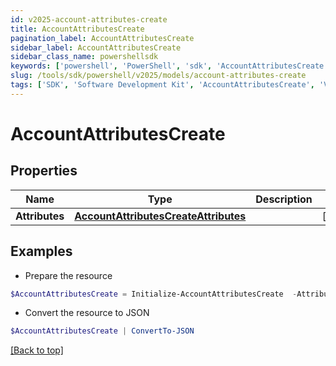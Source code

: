 ```yaml
---
id: v2025-account-attributes-create
title: AccountAttributesCreate
pagination_label: AccountAttributesCreate
sidebar_label: AccountAttributesCreate
sidebar_class_name: powershellsdk
keywords: ['powershell', 'PowerShell', 'sdk', 'AccountAttributesCreate', 'V2025AccountAttributesCreate'] 
slug: /tools/sdk/powershell/v2025/models/account-attributes-create
tags: ['SDK', 'Software Development Kit', 'AccountAttributesCreate', 'V2025AccountAttributesCreate']
---
```



# AccountAttributesCreate

## Properties

Name | Type | Description | Notes
------------ | ------------- | ------------- | -------------
**Attributes** | [**AccountAttributesCreateAttributes**](account-attributes-create-attributes) |  | [required]

## Examples

- Prepare the resource
```powershell
$AccountAttributesCreate = Initialize-AccountAttributesCreate  -Attributes null
```

- Convert the resource to JSON
```powershell
$AccountAttributesCreate | ConvertTo-JSON
```


[[Back to top]](#) 

